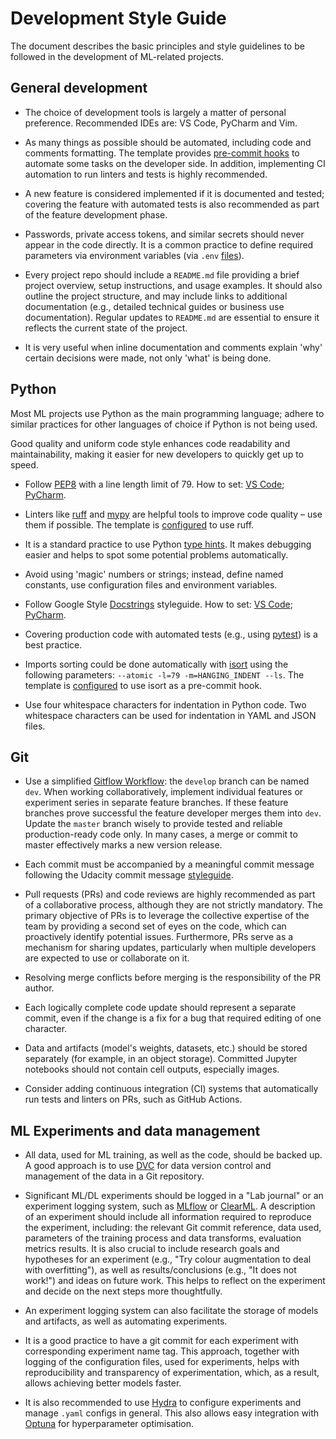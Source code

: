 # Development Style Guide

The document describes the basic principles and style guidelines to be followed in the development of ML-related projects.

## General development

* The choice of development tools is largely a matter of personal preference. Recommended IDEs are: VS Code, PyCharm and Vim.

* As many things as possible should be automated, including code and comments formatting. The template provides [pre-commit hooks](README.md#pre-commit-hooks) to automate some tasks on the developer side. In addition, implementing CI automation to run linters and tests is highly recommended.

* A new feature is considered implemented if it is documented and tested; covering the feature with automated tests is also recommended as part of the feature development phase.

* Passwords, private access tokens, and similar secrets should never appear in the code directly. It is a common practice to define required parameters via environment variables (via `.env` [files](README.md#environment-variables)).

* Every project repo should include a `README.md` file providing a brief project overview, setup instructions, and usage examples. It should also outline the project structure, and may include links to additional documentation (e.g., detailed technical guides or business use documentation). Regular updates to `README.md` are essential to ensure it reflects the current state of the project.

* It is very useful when inline documentation and comments explain 'why' certain decisions were made, not only 'what' is being done.

## Python

Most ML projects use Python as the main programming language; adhere to similar practices for other languages of choice if Python is not being used.

Good quality and uniform code style enhances code readability and maintainability, making it easier for new developers to quickly get up to speed.

* Follow [PEP8](https://peps.python.org/pep-0008/) with a line length limit of 79. How to set: [VS Code](https://code.visualstudio.com/docs/python/linting); [PyCharm](https://www.jetbrains.com/help/pycharm/tutorial-code-quality-assistance-tips-and-tricks.html).

* Linters like  [ruff](https://docs.astral.sh/ruff/) and [mypy](https://pypi.org/project/mypy/) are helpful tools to improve code quality – use them if possible. The template is [configured](README.md#pre-commit-hooks) to use ruff.

* It is a standard practice to use Python [type hints](https://docs.python.org/3/library/typing.html). It makes debugging easier and helps to spot some potential problems automatically.

* Avoid using 'magic' numbers or strings; instead, define named constants, use configuration files and environment variables.

* Follow Google Style [Docstrings](https://sphinxcontrib-napoleon.readthedocs.io/en/latest/example_google.html) styleguide. How to set: [VS Code](https://marketplace.visualstudio.com/items?itemName=njpwerner.autodocstring); [PyCharm](https://www.jetbrains.com/help/pycharm/settings-tools-python-integrated-tools.html).

* Covering production code with automated tests (e.g., using [pytest](https://pypi.org/project/pytest/)) is a best practice.

* Imports sorting could be done automatically with [isort](https://pypi.org/project/isort/) using the following parameters: `--atomic -l=79 -m=HANGING_INDENT --ls`. The template is [configured](README.md#pre-commit-hooks) to use isort as a pre-commit hook.

* Use four whitespace characters for indentation in Python code. Two whitespace characters can be used for indentation in YAML and JSON files.

## Git

* Use a simplified [Gitflow Workflow](https://www.atlassian.com/git/tutorials/comparing-workflows/gitflow-workflow): the `develop` branch can be named `dev`. When working collaboratively, implement individual features or experiment series in separate feature branches. If these feature branches prove successful the feature developer merges them into `dev`. Update the `master` branch wisely to provide tested and reliable production-ready code only. In many cases, a merge or commit to master effectively marks a new version release.

* Each commit must be accompanied by a meaningful commit message following the Udacity commit message [styleguide](http://udacity.github.io/git-styleguide/).

* Pull requests (PRs) and code reviews are highly recommended as part of a collaborative process, although they are not strictly mandatory. The primary objective of PRs is to leverage the collective expertise of the team by providing a second set of eyes on the code, which can proactively identify potential issues. Furthermore, PRs serve as a mechanism for sharing updates, particularly when multiple developers are expected to use or collaborate on it.

* Resolving merge conflicts before merging is the responsibility of the PR author.

* Each logically complete code update should represent a separate commit, even if the change is a fix for a bug that required editing of one character.

* Data and artifacts (model's weights, datasets, etc.) should be stored separately (for example, in an object storage). Committed Jupyter notebooks should not contain cell outputs, especially images.

* Consider adding continuous integration (CI) systems that automatically run tests and linters on PRs, such as GitHub Actions.

## ML Experiments and data management

* All data, used for ML training, as well as the code, should be backed up. A good approach is to use [DVC](https://dvc.org/doc) for data version control and management of the data in a Git repository.

* Significant ML/DL experiments should be logged in a "Lab journal" or an experiment logging system, such as [MLflow](https://mlflow.org/docs/latest/index.html) or [ClearML](https://clear.ml/docs/latest/docs/). A description of an experiment should include all information required to reproduce the experiment, including: the relevant Git commit reference, data used, parameters of the training process and data transforms, evaluation metrics results. It is also crucial to include research goals and hypotheses for an experiment (e.g., "Try colour augmentation to deal with overfitting"), as well as results/conclusions (e.g., "It does not work!") and ideas on future work. This helps to reflect on the experiment and decide on the next steps more thoughtfully.

* An experiment logging system can also facilitate the storage of models and artifacts, as well as automating experiments.

* It is a good practice to have a git commit for each experiment with corresponding experiment name tag. This approach, together with logging of the configuration files, used for experiments, helps with reproducibility and transparency of experimentation, which, as a result, allows achieving better models faster.

* It is also recommended to use [Hydra](https://hydra.cc/docs/intro/) to configure experiments and manage `.yaml` configs in general. This also allows easy integration with [Optuna](https://optuna.readthedocs.io/en/stable/index.html) for hyperparameter optimisation.

